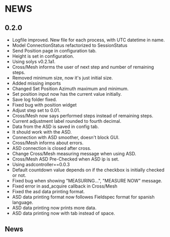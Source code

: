 # NEWS

## 0.2.0

- Logfile improved. New file for each process, with UTC datetime in name.
- Model ConnectionStatus refactorized to SessionStatus
- Send Position page in configuration tab.
- Height is set in configuration.
- Using solys v0.2.1a1.
- Cross/Mesh informs the user of next step and number of remaining steps.
- Removed minimum size, now it's just initial size.
- Added missing imports
- Changed Set Position Azimuth maximum and minimum.
- Set position input now has the current value initially.
- Save log folder fixed.
- Fixed bug with position widget
- Adjust step set to 0.01.
- Cross/Mesh now says performed steps instead of remaining steps.
- Current adjustment label rounded to fourth decimal.
- Data from the ASD is saved in config tab.
- It should work with the ASD.
- Connection with ASD smoother, doesn't block GUI.
- Cross/Mesh informs about errors.
- ASD connection is closed after cross.
- Change Cross/Mesh measuring message when using ASD.
- Cross/Mesh ASD Pre-Checked when ASD ip is set.
- Using asdcontroller==0.0.3
- Default countdown value depends on if the checkbox is initially checked or not.
- Fixed bug when showing "MEASURING...", "MEASURE NOW" message.
- Fixed error in asd_acquire callback in Cross/Mesh
- Fixed the asd data printing format.
- ASD data printing format now followes Fieldspec format for spanish language.
- ASD data printing now prints more data.
- ASD data printing now with tab instead of space.

## News
